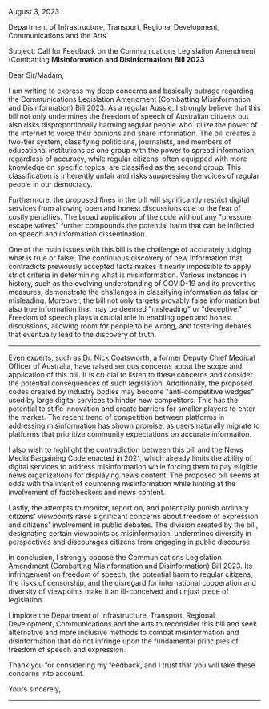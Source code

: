 August 3, 2023

Department of Infrastructure, Transport, Regional Development, Communications and the Arts

Subject: Call for Feedback on the Communications Legislation Amendment (Combatting
**Misinformation and Disinformation) Bill 2023**

Dear Sir/Madam,

I am writing to express my deep concerns and basically outrage regarding the Communications
Legislation Amendment (Combatting Misinformation and Disinformation) Bill 2023. As a regular
Aussie, I strongly believe that this bill not only undermines the freedom of speech of Australian
citizens but also risks disproportionally harming regular people who utilize the power of the internet
to voice their opinions and share information. The bill creates a two-tier system, classifying
politicians, journalists, and members of educational institutions as one group with the power to
spread information, regardless of accuracy, while regular citizens, often equipped with more
knowledge on specific topics, are classified as the second group. This classification is inherently
unfair and risks suppressing the voices of regular people in our democracy.

Furthermore, the proposed fines in the bill will significantly restrict digital services from allowing
open and honest discussions due to the fear of costly penalties. The broad application of the code
without any "pressure escape valves" further compounds the potential harm that can be inflicted on
speech and information dissemination.

One of the main issues with this bill is the challenge of accurately judging what is true or false. The
continuous discovery of new information that contradicts previously accepted facts makes it nearly
impossible to apply strict criteria in determining what is misinformation. Various instances in history,
such as the evolving understanding of COVID-19 and its preventive measures, demonstrate the
challenges in classifying information as false or misleading. Moreover, the bill not only targets
provably false information but also true information that may be deemed "misleading" or
"deceptive." Freedom of speech plays a crucial role in enabling open and honest discussions,
allowing room for people to be wrong, and fostering debates that eventually lead to the discovery of
truth.


-----

Even experts, such as Dr. Nick Coatsworth, a former Deputy Chief Medical Officer of Australia, have
raised serious concerns about the scope and application of this bill. It is crucial to listen to these
concerns and consider the potential consequences of such legislation. Additionally, the proposed
codes created by industry bodies may become "anti-competitive wedges" used by large digital
services to hinder new competitors. This has the potential to stifle innovation and create barriers for
smaller players to enter the market. The recent trend of competition between platforms in
addressing misinformation has shown promise, as users naturally migrate to platforms that prioritize
community expectations on accurate information.

I also wish to highlight the contradiction between this bill and the News Media Bargaining Code
enacted in 2021, which already limits the ability of digital services to address misinformation while
forcing them to pay eligible news organizations for displaying news content. The proposed bill seems
at odds with the intent of countering misinformation while hinting at the involvement of factcheckers and news content.

Lastly, the attempts to monitor, report on, and potentially punish ordinary citizens' viewpoints raise
significant concerns about freedom of expression and citizens' involvement in public debates. The
division created by the bill, designating certain viewpoints as misinformation, undermines diversity in
perspectives and discourages citizens from engaging in public discourse.

In conclusion, I strongly oppose the Communications Legislation Amendment (Combatting
Misinformation and Disinformation) Bill 2023. Its infringement on freedom of speech, the potential
harm to regular citizens, the risks of censorship, and the disregard for international cooperation and
diversity of viewpoints make it an ill-conceived and unjust piece of legislation.

I implore the Department of Infrastructure, Transport, Regional Development, Communications and
the Arts to reconsider this bill and seek alternative and more inclusive methods to combat
misinformation and disinformation that do not infringe upon the fundamental principles of freedom
of speech and expression.

Thank you for considering my feedback, and I trust that you will take these concerns into account.

Yours sincerely,


-----

